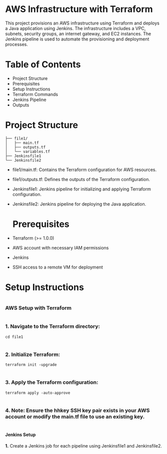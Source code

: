 AWS Infrastructure with Terraform
=================================
This project provisions an AWS infrastructure using Terraform and deploys a Java application using Jenkins. The infrastructure includes a VPC, subnets, security groups, an internet gateway, and EC2 instances. The Jenkins pipeline is used to automate the provisioning and deployment processes.

Table of Contents
=================
* Project Structure
* Prerequisites
* Setup Instructions
* Terraform Commands
* Jenkins Pipeline
* Outputs

Project Structure
=================
```
├── file1/
│   ├── main.tf
│   ├── outputs.tf
│   └── variables.tf
├── Jenkinsfile1
└── Jenkinsfile2
```

* file1/main.tf: Contains the Terraform configuration for AWS resources.
* file1/outputs.tf: Defines the outputs of the Terraform configuration.
* Jenkinsfile1: Jenkins pipeline for initializing and applying Terraform configuration.
* Jenkinsfile2: Jenkins pipeline for deploying the Java application.

  Prerequisites
  =============
* Terraform (>= 1.0.0)
* AWS account with necessary IAM permissions
* Jenkins
* SSH access to a remote VM for deployment
  
Setup Instructions
==================
# <h3>AWS Setup with Terraform</h3>

# <h3>1. Navigate to the Terraform directory:</h3>
```
cd file1
```
# <h3>2. Initialize Terraform:</h3>
```
terraform init -upgrade
```
# <h3>3. Apply the Terraform configuration:</h3>
```
terraform apply -auto-approve
```
# <h3>4. Note: Ensure the hhkey SSH key pair exists in your AWS account or modify the main.tf file to use an existing key.</h3>

# <h4>Jenkins Setup</h4>
**1.** Create a Jenkins job for each pipeline using Jenkinsfile1 and Jenkinsfile2.

